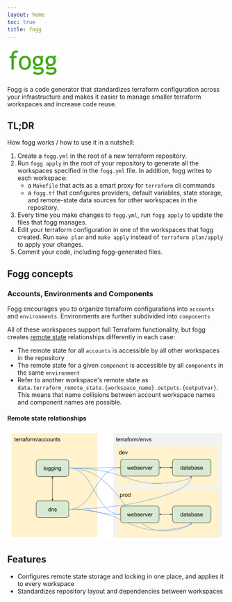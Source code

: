 ```yaml
---
layout: home
toc: true
title: fogg
---
```


 <!-- markdownlint-disable-next-line no-inline-html -->
<img src="assets/img/fogglogo.svg" alt="Fogg logo" width="120"/>

Fogg is a code generator that standardizes terraform configuration across your infrastructure and
makes it easier to manage smaller terraform workspaces and increase code reuse.

## TL;DR

How fogg works / how to use it in a nutshell:

1. Create a `fogg.yml` in the root of a new terraform repository.
2. Run `fogg apply` in the root of your repository to generate all the workspaces specified in the
   `fogg.yml` file. In addition, fogg writes to each workspace:
   - a `Makefile` that acts as a smart proxy for `terraform` cli commands
   - a `fogg.tf` that configures providers, default variables, state storage, and remote-state data
  sources for other workspaces in the repository.
3. Every time you make changes to `fogg.yml`, run `fogg apply` to update the files that fogg
   manages.
4. Edit your terraform configuration in one of the workspaces that fogg created. Run `make plan` and
   `make apply` instead of `terraform plan/apply` to apply your changes.
5. Commit your code, including fogg-generated files.

## Fogg concepts

### Accounts, Environments and Components

Fogg encourages you to organize terraform configurations into `accounts` and `environments`.
Environments are further subdivided into `components`

All of these workspaces support full Terraform functionality, but fogg creates [remote
state](https://www.terraform.io/docs/providers/terraform/d/remote_state.html) relationships
differently in each case:

- The remote state for all `accounts` is accessible by all other workspaces in the repository
- The remote state for a given `component` is accessible by all `components` in the same `environment`
- Refer to another workspace's remote state as
  `data.terraform_remote_state.{workspace_name}.outputs.{outputvar}`. This means that name
  collisions between account workspace names and component names are possible.

#### Remote state relationships

![Statefile Relationships](assets/img/statefile_relationships.svg)

## Features

- Configures remote state storage and locking in one place, and applies it to every workspace
- Standardizes repository layout and dependencies between workspaces
